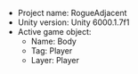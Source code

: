 <!-- UNITY CODE ASSIST INSTRUCTIONS START -->
- Project name: RogueAdjacent
- Unity version: Unity 6000.1.7f1
- Active game object:
  - Name: Body
  - Tag: Player
  - Layer: Player
<!-- UNITY CODE ASSIST INSTRUCTIONS END -->